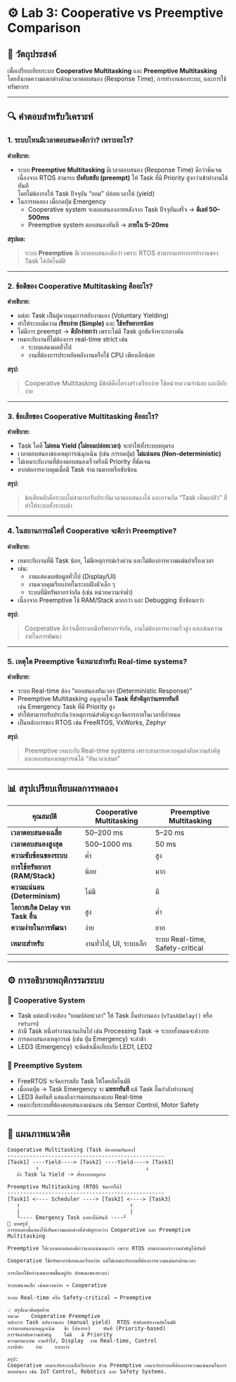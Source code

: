 # ⚙️ Lab 3: Cooperative vs Preemptive Comparison

## 🎯 วัตถุประสงค์
เพื่อเปรียบเทียบระบบ **Cooperative Multitasking** และ **Preemptive Multitasking**  
โดยสังเกตความแตกต่างด้านเวลาตอบสนอง (Response Time), การทำงานของระบบ, และการใช้ทรัพยากร

---

## 🔍 คำตอบสำหรับวิเคราะห์

### **1. ระบบไหนมีเวลาตอบสนองดีกว่า? เพราะอะไร?**

**คำอธิบาย:**  
- ระบบ **Preemptive Multitasking** มีเวลาตอบสนอง (Response Time) ดีกว่าชัดเจน  
  เนื่องจาก RTOS สามารถ **บังคับสลับ (preempt)** ให้ Task ที่มี Priority สูงกว่าเข้าทำงานได้ทันที  
  โดยไม่ต้องรอให้ Task ปัจจุบัน “ยอม” ปล่อยเวลาให้ (yield)  
- ในการทดลอง เมื่อกดปุ่ม Emergency  
  - Cooperative system จะตอบสนองภายหลังจาก Task ปัจจุบันเสร็จ → **ดีเลย์ 50–500ms**  
  - Preemptive system ตอบสนองทันที → **ภายใน 5–20ms**

**สรุปผล:**  
> ระบบ **Preemptive** มีเวลาตอบสนองดีกว่า เพราะ RTOS สามารถแทรกการทำงานของ Task ได้อัตโนมัติ

---

### **2. ข้อดีของ Cooperative Multitasking คืออะไร?**

**คำอธิบาย:**  
- แต่ละ Task เป็นผู้ควบคุมการสลับงานเอง (Voluntary Yielding)  
- ทำให้ระบบมีความ **เรียบง่าย (Simple)** และ **ใช้ทรัพยากรน้อย**  
- ไม่มีการ preempt → **ดีบักง่ายกว่า** เพราะไม่มี Task ถูกขัดจังหวะกลางคัน  
- เหมาะกับงานที่ไม่ต้องการ real-time strict เช่น  
  - ระบบแสดงผลทั่วไป  
  - งานที่ต้องการประหยัดพลังงานหรือใช้ CPU เพียงเล็กน้อย

**สรุป:**  
> Cooperative Multitasking มีข้อดีคือโครงสร้างเรียบง่าย ใช้หน่วยความจำน้อย และดีบักง่าย

---

### **3. ข้อเสียของ Cooperative Multitasking คืออะไร?**

**คำอธิบาย:**  
- Task ใดที่ **ไม่ยอม Yield (ไม่ยอมปล่อยเวลา)** จะทำให้ทั้งระบบหยุดรอ  
- เวลาตอบสนองของเหตุการณ์ฉุกเฉิน (เช่น การกดปุ่ม) **ไม่แน่นอน (Non-deterministic)**  
- ไม่เหมาะกับงานที่ต้องตอบสนองเร็วหรือมี Priority ที่ชัดเจน  
- ยากต่อการควบคุมเมื่อมี Task จำนวนมากหรือซับซ้อน

**สรุป:**  
> ข้อเสียหลักคือระบบไม่สามารถรับประกันเวลาตอบสนองได้ และอาจเกิด “Task เห็นแก่ตัว” ที่ทำให้ระบบทั้งระบบช้า

---

### **4. ในสถานการณ์ใดที่ Cooperative จะดีกว่า Preemptive?**

**คำอธิบาย:**  
- เหมาะกับงานที่มี Task น้อย, ไม่มีเหตุการณ์เร่งด่วน และไม่ต้องการความแม่นยำเรื่องเวลา  
- เช่น:
  - งานแสดงผลข้อมูลทั่วไป (Display/UI)
  - งานควบคุมเรียบง่ายในระบบฝังตัวเล็ก ๆ
  - ระบบที่มีทรัพยากรจำกัด (เช่น หน่วยความจำต่ำ)
- เนื่องจาก Preemptive ใช้ RAM/Stack มากกว่า และ Debugging ซับซ้อนกว่า

**สรุป:**  
> Cooperative ดีกว่าเมื่อระบบมีทรัพยากรจำกัด, งานไม่ต้องการความเร็วสูง และเน้นความง่ายในการพัฒนา

---

### **5. เหตุใด Preemptive จึงเหมาะสำหรับ Real-time systems?**

**คำอธิบาย:**  
- ระบบ Real-time ต้อง “ตอบสนองทันเวลา (Deterministic Response)”  
- Preemptive Multitasking อนุญาตให้ **Task ที่สำคัญกว่าแทรกทันที**  
  เช่น Emergency Task ที่มี Priority สูง  
- ทำให้สามารถรับประกันว่าเหตุการณ์สำคัญจะถูกจัดการภายในเวลาที่กำหนด  
- เป็นหลักการของ RTOS เช่น FreeRTOS, VxWorks, Zephyr

**สรุป:**  
> Preemptive เหมาะกับ Real-time systems เพราะสามารถควบคุมลำดับความสำคัญและตอบสนองเหตุการณ์ได้ “ทันเวลาเสมอ”

---

## 📊 สรุปเปรียบเทียบผลการทดลอง

| คุณสมบัติ | Cooperative Multitasking | Preemptive Multitasking |
|------------|--------------------------|--------------------------|
| **เวลาตอบสนองเฉลี่ย** | 50–200 ms | 5–20 ms |
| **เวลาตอบสนองสูงสุด** | 500–1000 ms | 50 ms |
| **ความซับซ้อนของระบบ** | ต่ำ | สูง |
| **การใช้ทรัพยากร (RAM/Stack)** | น้อย | มาก |
| **ความแน่นอน (Determinism)** | ไม่มี | มี |
| **โอกาสเกิด Delay จาก Task อื่น** | สูง | ต่ำ |
| **ความง่ายในการพัฒนา** | ง่าย | ยาก |
| **เหมาะสำหรับ** | งานทั่วไป, UI, ระบบเล็ก | ระบบ Real-time, Safety-critical |

---

## ⚙️ การอธิบายพฤติกรรมระบบ

### 🔹 Cooperative System
- Task แต่ละตัวจะต้อง “ยอมปล่อยเวลา” ให้ Task อื่นทำงานเอง (`vTaskDelay()` หรือ `return`)  
- ถ้ามี Task หนึ่งทำงานนานเกินไป เช่น Processing Task → ระบบทั้งหมดจะค้างรอ  
- การตอบสนองเหตุการณ์ (เช่น ปุ่ม Emergency) จะล่าช้า  
- LED3 (Emergency) จะติดช้าเมื่อเทียบกับ LED1, LED2

### 🔹 Preemptive System
- FreeRTOS จะจัดการสลับ Task ให้โดยอัตโนมัติ  
- เมื่อกดปุ่ม → Task Emergency จะ **แทรกทันที** แม้ Task อื่นกำลังทำงานอยู่  
- LED3 ติดทันที แสดงถึงการตอบสนองแบบ Real-time  
- เหมาะกับระบบที่ต้องตอบสนองแน่นอน เช่น Sensor Control, Motor Safety

---

## 🧩 แผนภาพแนวคิด

```text
Cooperative Multitasking (Task ต้องยอมกันเอง)
--------------------------------------------------
[Task1] ----Yield----> [Task2] ----Yield----> [Task3]
         ↑                                  ↓
   ถ้า Task ไม่ Yield -> ทั้งระบบหยุดรอ

Preemptive Multitasking (RTOS จัดการให้)
--------------------------------------------------
[Task1] <---- Scheduler ----> [Task2] <----> [Task3]
   ↑                                   ↑
   |                                   |
   └---- Emergency Task แทรกได้ทันที ----┘
🧾 บทสรุป
การทดลองนี้แสดงให้เห็นความแตกต่างที่สำคัญระหว่าง Cooperative และ Preemptive Multitasking

Preemptive ให้เวลาตอบสนองดีกว่าและแน่นอนกว่า เพราะ RTOS สามารถแทรกงานสำคัญได้ทันที

Cooperative ใช้ทรัพยากรน้อยและเรียบง่าย แต่ไม่เหมาะกับงานที่ต้องการความแม่นยำด้านเวลา

การเลือกใช้อย่างเหมาะสมขึ้นอยู่กับ ลักษณะของระบบ:

ระบบขนาดเล็ก เน้นความง่าย → Cooperative

ระบบ Real-time หรือ Safety-critical → Preemptive

💡 สรุปแนวคิดสุดท้าย
หมวด	Cooperative	Preemptive
หลักการ	Task สลับงานเอง (manual yield)	RTOS บังคับสลับงานอัตโนมัติ
การตอบสนองเหตุฉุกเฉิน	ช้า (ต้องรอ)	ทันที (Priority-based)
การจัดลำดับความสำคัญ	ไม่มี	มี Priority
ความเหมาะสม	งานทั่วไป, Display	งาน Real-time, Control
การดีบัก	ง่าย	ยากกว่า

สรุป:
Cooperative เหมาะกับระบบเล็กเรียบง่าย ส่วน Preemptive เหมาะกับระบบที่ต้องการความแน่นอนในการตอบสนอง เช่น IoT Control, Robotics และ Safety Systems.